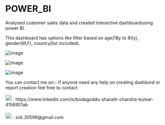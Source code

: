 # POWER_BI

Analysed customer sales data and created interactive dashboardusing power BI.

This dashboard has options like filter based on age(18y to 80y), gender(M,F), country(list included).

![image](https://github.com/sck-30598/POWER_BI/assets/135603646/eece096c-55b6-4913-982f-102a290c11be)

![image](https://github.com/sck-30598/POWER_BI/assets/135603646/565e0afa-3a4c-4f6a-99d2-07148f599ca1)


![image](https://github.com/sck-30598/POWER_BI/assets/135603646/fee70ff9-8625-4ae2-ab98-3f8dd6e016a9)



You can contact me on:- If anyone need any help on creating dashbord or report creation feel free to contact
 
<html><img src='https://github.com/sck-30598/POWER_BI/assets/135603646/d9fb66ac-6888-458f-9a39-9e4a472f97ab' width='20px' height='20px'></html>  : https://www.linkedin.com/in/bodagoddu-sharath-chandra-kumar-4156801ab
<br><br>
<html><img src='https://github.com/sck-30598/POWER_BI/assets/135603646/1a00767d-13b6-4ecc-b8cb-0ab87cb63fc4' width='20px' height='20px'></html>  : sck.30598@gmail.com

